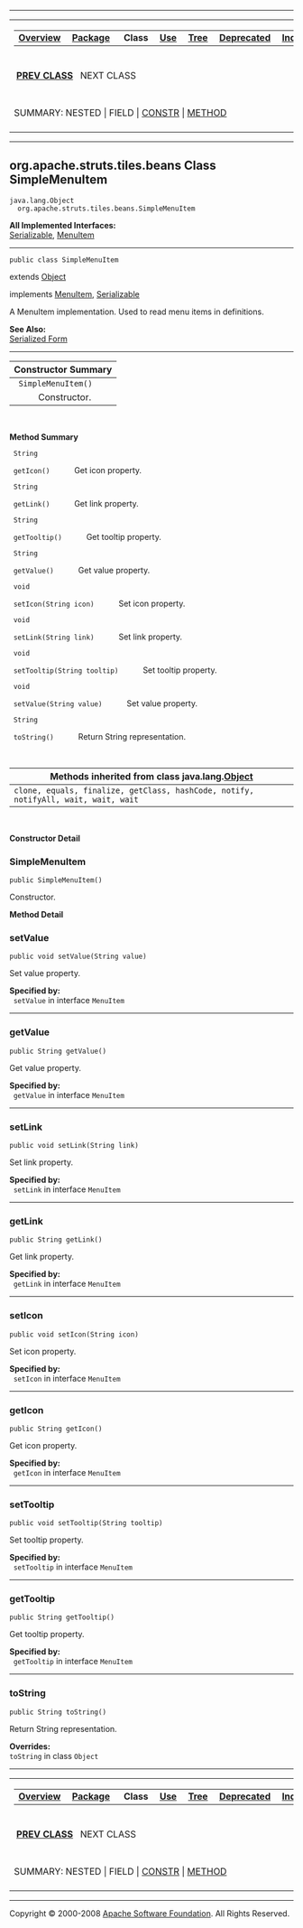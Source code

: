 ------------------------------------------------------------------------

<span id="navbar_top"></span> [](#skip-navbar_top "Skip navigation links")

<table>
<colgroup>
<col width="50%" />
<col width="50%" />
</colgroup>
<tbody>
<tr class="odd">
<td align="left"><span id="navbar_top_firstrow"></span>
<table>
<tbody>
<tr class="odd">
<td align="left"><a href="../../../../../overview-summary.html.md"><strong>Overview</strong></a> </td>
<td align="left"><a href="package-summary.html.md"><strong>Package</strong></a> </td>
<td align="left"> <strong>Class</strong> </td>
<td align="left"><a href="class-use/SimpleMenuItem.html.md"><strong>Use</strong></a> </td>
<td align="left"><a href="package-tree.html.md"><strong>Tree</strong></a> </td>
<td align="left"><a href="../../../../../deprecated-list.html.md"><strong>Deprecated</strong></a> </td>
<td align="left"><a href="../../../../../index-all.html.md"><strong>Index</strong></a> </td>
<td align="left"><a href="../../../../../help-doc.html.md"><strong>Help</strong></a> </td>
</tr>
</tbody>
</table></td>
<td align="left"></td>
</tr>
<tr class="even">
<td align="left"> <a href="../../../../../org/apache/struts/tiles/beans/MenuItem.html.md" title="interface in org.apache.struts.tiles.beans"><strong>PREV CLASS</strong></a>   NEXT CLASS</td>
<td align="left"><a href="../../../../../index.html.md?org/apache/struts/tiles/beans/SimpleMenuItem.html"><strong>FRAMES</strong></a>    <a href="SimpleMenuItem.html"><strong>NO FRAMES</strong></a>    
<a href="../../../../../allclasses-noframe.html.md"><strong>All Classes</strong></a></td>
</tr>
<tr class="odd">
<td align="left">SUMMARY: NESTED | FIELD | <a href="#constructor_summary">CONSTR</a> | <a href="#method_summary">METHOD</a></td>
<td align="left">DETAIL: FIELD | <a href="#constructor_detail">CONSTR</a> | <a href="#method_detail">METHOD</a></td>
</tr>
</tbody>
</table>

<span id="skip-navbar_top"></span>

------------------------------------------------------------------------

org.apache.struts.tiles.beans
 Class SimpleMenuItem
-----------------------------

    java.lang.Object
      org.apache.struts.tiles.beans.SimpleMenuItem

**All Implemented Interfaces:**  
[Serializable](http://java.sun.com/j2se/1.4.2/docs/api/java/io/Serializable.html.md?is-external=true "class or interface in java.io"), [MenuItem](../../../../../org/apache/struts/tiles/beans/MenuItem.html "interface in org.apache.struts.tiles.beans")

------------------------------------------------------------------------

    public class SimpleMenuItem

extends [Object](http://java.sun.com/j2se/1.4.2/docs/api/java/lang/Object.html.md?is-external=true "class or interface in java.lang")

implements [MenuItem](../../../../../org/apache/struts/tiles/beans/MenuItem.html.md "interface in org.apache.struts.tiles.beans"), [Serializable](http://java.sun.com/j2se/1.4.2/docs/api/java/io/Serializable.html?is-external=true "class or interface in java.io")

A MenuItem implementation. Used to read menu items in definitions.

**See Also:**  
[Serialized Form](../../../../../serialized-form.html.md#org.apache.struts.tiles.beans.SimpleMenuItem)

------------------------------------------------------------------------

<span id="constructor_summary"></span>

| **Constructor Summary** |
|-------------------------|
| ` SimpleMenuItem()`     
            Constructor.  |

  <span id="method_summary"></span>

**Method Summary**

` String`

` getIcon()`
           Get icon property.

` String`

` getLink()`
           Get link property.

` String`

` getTooltip()`
           Get tooltip property.

` String`

` getValue()`
           Get value property.

` void`

` setIcon(String icon)`
           Set icon property.

` void`

` setLink(String link)`
           Set link property.

` void`

` setTooltip(String tooltip)`
           Set tooltip property.

` void`

` setValue(String value)`
           Set value property.

` String`

` toString()`
           Return String representation.

 <span id="methods_inherited_from_class_java.lang.Object"></span>

| **Methods inherited from class java.lang.[Object](http://java.sun.com/j2se/1.4.2/docs/api/java/lang/Object.html.md?is-external=true "class or interface in java.lang")** |
|-----------------------------------------------------------------------------------------------------------------------------------------------------------------------|
| `clone, equals, finalize, getClass, hashCode, notify, notifyAll, wait, wait, wait`                                                                                    |

 

<span id="constructor_detail"></span>

**Constructor Detail**

### SimpleMenuItem

    public SimpleMenuItem()

Constructor.

<span id="method_detail"></span>

**Method Detail**

### setValue

    public void setValue(String value)

Set value property.

**Specified by:**  
` setValue` in interface `MenuItem`

------------------------------------------------------------------------

### getValue

    public String getValue()

Get value property.

**Specified by:**  
` getValue` in interface `MenuItem`

------------------------------------------------------------------------

### setLink

    public void setLink(String link)

Set link property.

**Specified by:**  
` setLink` in interface `MenuItem`

------------------------------------------------------------------------

### getLink

    public String getLink()

Get link property.

**Specified by:**  
` getLink` in interface `MenuItem`

------------------------------------------------------------------------

### setIcon

    public void setIcon(String icon)

Set icon property.

**Specified by:**  
` setIcon` in interface `MenuItem`

------------------------------------------------------------------------

### getIcon

    public String getIcon()

Get icon property.

**Specified by:**  
` getIcon` in interface `MenuItem`

------------------------------------------------------------------------

### setTooltip

    public void setTooltip(String tooltip)

Set tooltip property.

**Specified by:**  
` setTooltip` in interface `MenuItem`

------------------------------------------------------------------------

### getTooltip

    public String getTooltip()

Get tooltip property.

**Specified by:**  
` getTooltip` in interface `MenuItem`

------------------------------------------------------------------------

### toString

    public String toString()

Return String representation.

**Overrides:**  
`toString` in class `Object`

------------------------------------------------------------------------

<span id="navbar_bottom"></span> [](#skip-navbar_bottom "Skip navigation links")

<table>
<colgroup>
<col width="50%" />
<col width="50%" />
</colgroup>
<tbody>
<tr class="odd">
<td align="left"><span id="navbar_bottom_firstrow"></span>
<table>
<tbody>
<tr class="odd">
<td align="left"><a href="../../../../../overview-summary.html.md"><strong>Overview</strong></a> </td>
<td align="left"><a href="package-summary.html.md"><strong>Package</strong></a> </td>
<td align="left"> <strong>Class</strong> </td>
<td align="left"><a href="class-use/SimpleMenuItem.html.md"><strong>Use</strong></a> </td>
<td align="left"><a href="package-tree.html.md"><strong>Tree</strong></a> </td>
<td align="left"><a href="../../../../../deprecated-list.html.md"><strong>Deprecated</strong></a> </td>
<td align="left"><a href="../../../../../index-all.html.md"><strong>Index</strong></a> </td>
<td align="left"><a href="../../../../../help-doc.html.md"><strong>Help</strong></a> </td>
</tr>
</tbody>
</table></td>
<td align="left"></td>
</tr>
<tr class="even">
<td align="left"> <a href="../../../../../org/apache/struts/tiles/beans/MenuItem.html.md" title="interface in org.apache.struts.tiles.beans"><strong>PREV CLASS</strong></a>   NEXT CLASS</td>
<td align="left"><a href="../../../../../index.html.md?org/apache/struts/tiles/beans/SimpleMenuItem.html"><strong>FRAMES</strong></a>    <a href="SimpleMenuItem.html"><strong>NO FRAMES</strong></a>    
<a href="../../../../../allclasses-noframe.html.md"><strong>All Classes</strong></a></td>
</tr>
<tr class="odd">
<td align="left">SUMMARY: NESTED | FIELD | <a href="#constructor_summary">CONSTR</a> | <a href="#method_summary">METHOD</a></td>
<td align="left">DETAIL: FIELD | <a href="#constructor_detail">CONSTR</a> | <a href="#method_detail">METHOD</a></td>
</tr>
</tbody>
</table>

<span id="skip-navbar_bottom"></span>

------------------------------------------------------------------------

Copyright © 2000-2008 [Apache Software Foundation](http://www.apache.org/). All Rights Reserved.

